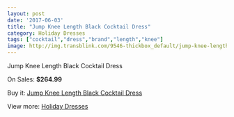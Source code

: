 ```yaml
---
layout: post
date: '2017-06-03'
title: "Jump Knee Length Black Cocktail Dress"
category: Holiday Dresses
tags: ["cocktail","dress","brand","length","knee"]
image: http://img.transblink.com/9546-thickbox_default/jump-knee-length-black-cocktail-dress.jpg
---
```

Jump Knee Length Black Cocktail Dress

On Sales: **$264.99**
<a href="https://www.transblink.com/en/holiday-dresses/3111-jump-knee-length-black-cocktail-dress.html"><amp-img layout="responsive" width="600" height="600" src="//img.transblink.com/9546-thickbox_default/jump-knee-length-black-cocktail-dress.jpg" alt="Jump Knee Length Black Cocktail Dress 0" /></a>
<a href="https://www.transblink.com/en/holiday-dresses/3111-jump-knee-length-black-cocktail-dress.html"><amp-img layout="responsive" width="600" height="600" src="//img.transblink.com/9547-thickbox_default/jump-knee-length-black-cocktail-dress.jpg" alt="Jump Knee Length Black Cocktail Dress 1" /></a>

Buy it: [Jump Knee Length Black Cocktail Dress](https://www.transblink.com/en/holiday-dresses/3111-jump-knee-length-black-cocktail-dress.html "Jump Knee Length Black Cocktail Dress")

View more: [Holiday Dresses](https://www.transblink.com/en/8-holiday-dresses "Holiday Dresses")